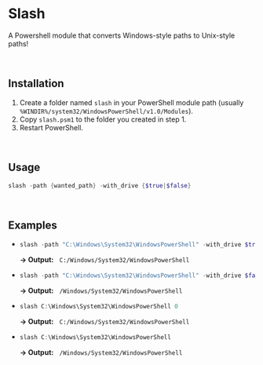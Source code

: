 # Slash

A Powershell module that converts Windows-style paths to Unix-style paths!

&nbsp;

## Installation

1. Create a folder named `slash` in your PowerShell module path (usually `%WINDIR%/system32/WindowsPowerShell/v1.0/Modules`).
2. Copy `slash.psm1` to the folder you created in step 1.
3. Restart PowerShell.

&nbsp;

## Usage

```powershell
slash -path {wanted_path} -with_drive {$true|$false}
```

&nbsp;

## Examples

- ```powershell
  slash -path "C:\Windows\System32\WindowsPowerShell" -with_drive $true
  ```

    **-> Output:** &nbsp; `C:/Windows/System32/WindowsPowerShell`

- ```powershell
  slash -path "C:\Windows\System32\WindowsPowerShell" -with_drive $false
  ```

    **-> Output:** &nbsp; `/Windows/System32/WindowsPowerShell`

- ```powershell
  slash C:\Windows\System32\WindowsPowerShell 0
  ```

    **-> Output:** &nbsp; `C:/Windows/System32/WindowsPowerShell`

- ```powershell
  slash C:\Windows\System32\WindowsPowerShell
  ```

    **-> Output:** &nbsp; `/Windows/System32/WindowsPowerShell`
